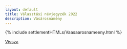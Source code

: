 ```yaml
---
layout: default
title: Választási névjegyzék 2022
description: Vásárosnamény
---
```


{% include settlementHTMLs/Vaasaarosnameeny.html %}

[Vissza](../)